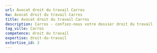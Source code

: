 ```yaml
---
url: Avocat droit du travail Carros
kw: Avocat droit du travail Carros
title: Avocat droit du travail Carros
description: Carros - confiez-nous votre dossier droit du travail
tag_ville: Carros
competence: droit du travail
expertise: droit-du-travail
extertise_id: 3
---
```

